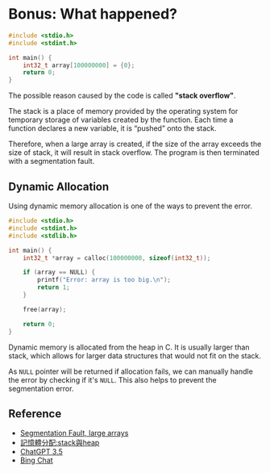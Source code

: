# Bonus: What happened?

```c
#include <stdio.h>
#include <stdint.h>

int main() {
    int32_t array[100000000] = {0};
    return 0;
}
```

The possible reason caused by the code is called **"stack overflow"**.

The stack is a place of memory provided by the operating system for temporary storage of variables created by the function. Each time a function declares a new variable, it is “pushed” onto the stack.

Therefore, when a large array is created, if the size of the array exceeds the size of stack, it will result in stack overflow. The program is then terminated with a segmentation fault.

## Dynamic Allocation

Using dynamic memory allocation is one of the ways to prevent the error.

```c
#include <stdio.h>
#include <stdint.h>
#include <stdlib.h>

int main() {
    int32_t *array = calloc(100000000, sizeof(int32_t));

    if (array == NULL) {
        printf("Error: array is too big.\n");
        return 1;
    }

    free(array);

    return 0;
}
```

Dynamic memory is allocated from the heap in C. It is usually larger than stack, which allows for larger data structures that would not fit on the stack.

As `NULL` pointer will be returned if allocation fails, we can manually handle the error by checking if it's `NULL`. This also helps to prevent the segmentation error.

## Reference

* [Segmentation Fault, large arrays](https://stackoverflow.com/questions/7902228/segmentation-fault-large-arrays)
* [記憶體分配:stack與heap](https://hackmd.io/@Ben1102/B1gfGLT3u)
* [ChatGPT 3.5](https://chat.openai.com/share/a01cf395-0c11-4b78-875a-fb0f17823cfc)
* [Bing Chat](https://sl.bing.net/fQ890RrfAcu)
